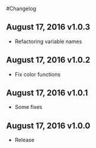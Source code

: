 #Changelog

## August 17, 2016 v1.0.3
* Refactoring variable names

## August 17, 2016 v1.0.2
* Fix color functions

## August 17, 2016 v1.0.1
* Some fixes

## August 17, 2016 v1.0.0
* Release
